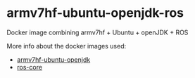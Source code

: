 # armv7hf-ubuntu-openjdk-ros

Docker image combining armv7hf + Ubuntu + openJDK + ROS

More info about the docker images used:
- [armv7hf-ubuntu-openjdk](https://github.com/balena-io-library/base-images/blob/master/balena-base-images/openjdk/armv7hf/ubuntu/bionic/11-jdk/build/Dockerfile)
- [ros-core](https://github.com/osrf/docker_images/blob/49d22242e02e9c541a9e85b657e1785617b6f470/ros/melodic/ubuntu/bionic/ros-core/Dockerfile)

